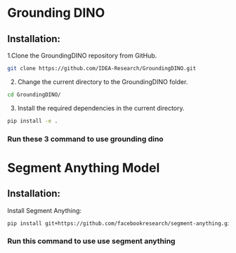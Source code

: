 # Grounding DINO

## Installation:

   1.Clone the GroundingDINO repository from GitHub.

```bash
git clone https://github.com/IDEA-Research/GroundingDINO.git
```

2. Change the current directory to the GroundingDINO folder.

```bash
cd GroundingDINO/
```

3. Install the required dependencies in the current directory.

```bash
pip install -e .
```
### Run these 3 command to use grounding dino

# Segment Anything Model

## Installation:

Install Segment Anything:

```bash
pip install git+https://github.com/facebookresearch/segment-anything.git
```
### Run this command to use use segment anything
